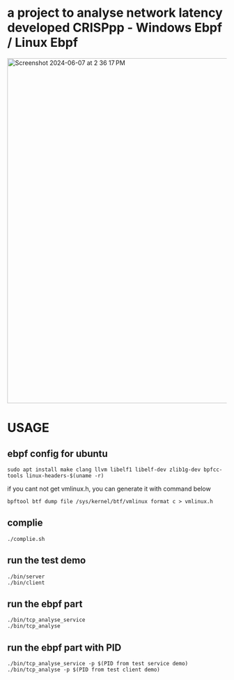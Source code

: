 # a project to analyse network latency developed CRISPpp - Windows Ebpf / Linux Ebpf

<img width="790" alt="Screenshot 2024-06-07 at 2 36 17 PM" src="https://github.com/user-attachments/assets/486f3f43-4da3-4887-9238-70c137c6b46c">


# USAGE
## ebpf config for ubuntu
```
sudo apt install make clang llvm libelf1 libelf-dev zlib1g-dev bpfcc-tools linux-headers-$(uname -r)
```
if you cant not get vmlinux.h, you can generate it with command below
```
bpftool btf dump file /sys/kernel/btf/vmlinux format c > vmlinux.h
```
## complie
```
./complie.sh
```
## run the test demo
```
./bin/server
./bin/client
```
## run the ebpf part
```
./bin/tcp_analyse_service
./bin/tcp_analyse
```
## run the ebpf part with PID
```
./bin/tcp_analyse_service -p $(PID from test service demo)
./bin/tcp_analyse -p $(PID from test client demo)
```
